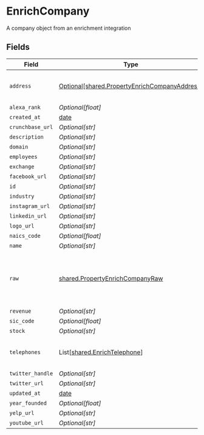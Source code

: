 # EnrichCompany

A company object from an enrichment integration


## Fields

| Field                                                                                                | Type                                                                                                 | Required                                                                                             | Description                                                                                          |
| ---------------------------------------------------------------------------------------------------- | ---------------------------------------------------------------------------------------------------- | ---------------------------------------------------------------------------------------------------- | ---------------------------------------------------------------------------------------------------- |
| `address`                                                                                            | [Optional[shared.PropertyEnrichCompanyAddress]](../../models/shared/propertyenrichcompanyaddress.md) | :heavy_minus_sign:                                                                                   | The address of the company                                                                           |
| `alexa_rank`                                                                                         | *Optional[float]*                                                                                    | :heavy_minus_sign:                                                                                   | N/A                                                                                                  |
| `created_at`                                                                                         | [date](https://docs.python.org/3/library/datetime.html#date-objects)                                 | :heavy_minus_sign:                                                                                   | N/A                                                                                                  |
| `crunchbase_url`                                                                                     | *Optional[str]*                                                                                      | :heavy_minus_sign:                                                                                   | N/A                                                                                                  |
| `description`                                                                                        | *Optional[str]*                                                                                      | :heavy_minus_sign:                                                                                   | N/A                                                                                                  |
| `domain`                                                                                             | *Optional[str]*                                                                                      | :heavy_minus_sign:                                                                                   | N/A                                                                                                  |
| `employees`                                                                                          | *Optional[str]*                                                                                      | :heavy_minus_sign:                                                                                   | N/A                                                                                                  |
| `exchange`                                                                                           | *Optional[str]*                                                                                      | :heavy_minus_sign:                                                                                   | N/A                                                                                                  |
| `facebook_url`                                                                                       | *Optional[str]*                                                                                      | :heavy_minus_sign:                                                                                   | N/A                                                                                                  |
| `id`                                                                                                 | *Optional[str]*                                                                                      | :heavy_minus_sign:                                                                                   | N/A                                                                                                  |
| `industry`                                                                                           | *Optional[str]*                                                                                      | :heavy_minus_sign:                                                                                   | N/A                                                                                                  |
| `instagram_url`                                                                                      | *Optional[str]*                                                                                      | :heavy_minus_sign:                                                                                   | N/A                                                                                                  |
| `linkedin_url`                                                                                       | *Optional[str]*                                                                                      | :heavy_minus_sign:                                                                                   | N/A                                                                                                  |
| `logo_url`                                                                                           | *Optional[str]*                                                                                      | :heavy_minus_sign:                                                                                   | N/A                                                                                                  |
| `naics_code`                                                                                         | *Optional[float]*                                                                                    | :heavy_minus_sign:                                                                                   | N/A                                                                                                  |
| `name`                                                                                               | *Optional[str]*                                                                                      | :heavy_minus_sign:                                                                                   | N/A                                                                                                  |
| `raw`                                                                                                | [shared.PropertyEnrichCompanyRaw](../../models/shared/propertyenrichcompanyraw.md)                   | :heavy_check_mark:                                                                                   | The raw data returned by the integration for this company                                            |
| `revenue`                                                                                            | *Optional[str]*                                                                                      | :heavy_minus_sign:                                                                                   | N/A                                                                                                  |
| `sic_code`                                                                                           | *Optional[float]*                                                                                    | :heavy_minus_sign:                                                                                   | N/A                                                                                                  |
| `stock`                                                                                              | *Optional[str]*                                                                                      | :heavy_minus_sign:                                                                                   | N/A                                                                                                  |
| `telephones`                                                                                         | List[[shared.EnrichTelephone](../../models/shared/enrichtelephone.md)]                               | :heavy_minus_sign:                                                                                   | An array of telephones for this company                                                              |
| `twitter_handle`                                                                                     | *Optional[str]*                                                                                      | :heavy_minus_sign:                                                                                   | N/A                                                                                                  |
| `twitter_url`                                                                                        | *Optional[str]*                                                                                      | :heavy_minus_sign:                                                                                   | N/A                                                                                                  |
| `updated_at`                                                                                         | [date](https://docs.python.org/3/library/datetime.html#date-objects)                                 | :heavy_minus_sign:                                                                                   | N/A                                                                                                  |
| `year_founded`                                                                                       | *Optional[float]*                                                                                    | :heavy_minus_sign:                                                                                   | N/A                                                                                                  |
| `yelp_url`                                                                                           | *Optional[str]*                                                                                      | :heavy_minus_sign:                                                                                   | N/A                                                                                                  |
| `youtube_url`                                                                                        | *Optional[str]*                                                                                      | :heavy_minus_sign:                                                                                   | N/A                                                                                                  |